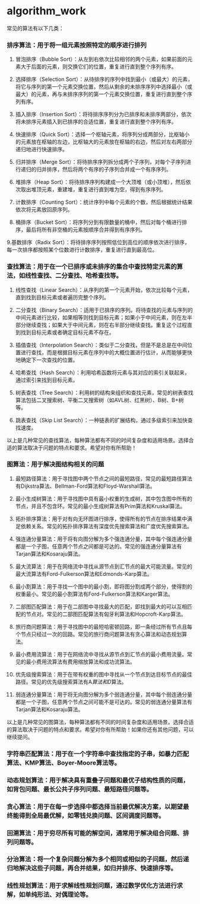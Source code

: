 # algorithm_work

常见的算法有以下几类：
### 排序算法：用于将一组元素按照特定的顺序进行排列
   1. 冒泡排序（Bubble Sort）：从左到右依次比较相邻的两个元素，如果前面的元素大于后面的元素，则交换它们的位置，重复进行直到整个序列有序。

   2. 选择排序（Selection Sort）：从待排序的序列中找到最小（或最大）的元素，将它与序列的第一个元素交换位置，然后从剩余的未排序序列中选择最小（或最大）的元素，再与未排序序列的第一个元素交换位置，重复进行直到整个序列有序。

   3. 插入排序（Insertion Sort）：将待排序序列分为已排序和未排序两部分，依次将未排序元素插入到已排序的合适位置，重复进行直到整个序列有序。

   4. 快速排序（Quick Sort）：选择一个枢轴元素，将序列分成两部分，比枢轴小的元素放在枢轴的左边，比枢轴大的元素放在枢轴的右边，然后对左右两部分递归地进行快速排序。

   5. 归并排序（Merge Sort）：将待排序序列拆分成两个子序列，对每个子序列进行递归的归并排序，然后将两个有序的子序列合并成一个有序序列。

   6. 堆排序（Heap Sort）：将待排序序列构建成一个大顶堆（或小顶堆），然后依次取出堆顶元素，重建堆，重复进行直到堆为空，得到有序序列。

   7. 计数排序（Counting Sort）：统计序列中每个元素的个数，然后根据统计结果依次将元素放回原序列。

   8. 桶排序（Bucket Sort）：将序列分到有限数量的桶中，然后对每个桶进行排序，最后将所有非空桶的元素按顺序合并得到有序序列。

   9.基数排序（Radix Sort）：将待排序序列按照低位到高位的顺序依次进行排序，每一次排序都按照某个位数进行计数排序，重复进行直到最高位。

### 查找算法：用于在一个已排序或未排序的集合中查找特定元素的算法，如线性查找、二分查找、哈希查找等。
   1. 线性查找（Linear Search）：从序列的第一个元素开始，依次比较每个元素，直到找到目标元素或者遍历完整个序列。

   1. 二分查找（Binary Search）：适用于已排序的序列。将待查找的元素与序列的中间元素进行比较，如果相等则找到目标元素；如果小于中间元素，则在左半部分继续查找；如果大于中间元素，则在右半部分继续查找。重复这个过程直到找到目标元素或者确定目标元素不存在。

   2. 插值查找（Interpolation Search）：类似于二分查找，但是不是总是在中间位置进行查找，而是根据目标元素在序列中的大概位置进行估计，从而能够更快地确定下一次查找的位置。

   3. 哈希查找（Hash Search）：利用哈希函数将元素与其对应的索引关联起来，通过索引来找到目标元素。

   4. 树表查找（Tree Search）：利用树的结构来组织和查找元素，常见的树表查找算法包括二叉搜索树、平衡二叉搜索树（如AVL树、红黑树）、B树、B+树等。

   5. 跳表查找（Skip List Search）：一种链表的扩展结构，通过多级索引来加快查找速度。

以上是几种常见的查找算法，每种算法都有不同的时间复杂度和适用场景。选择合适的算法取决于问题的特点和要求。希望对你有所帮助！

### 图算法：用于解决图结构相关的问题
   1. 最短路径算法：用于寻找图中两个节点之间的最短路径，常见的最短路径算法有Dijkstra算法、Bellman-Ford算法和Floyd-Warshall算法。

   1. 最小生成树算法：用于寻找图中具有最小权重的生成树，其中包含图中所有的节点，并且不包含环。常见的最小生成树算法有Prim算法和Kruskal算法。

   2. 拓扑排序算法：用于对有向无环图进行排序，使得所有的节点在排序结果中满足依赖关系。常见的拓扑排序算法有深度优先搜索算法和广度优先搜索算法。

   3. 强连通分量算法：用于将有向图分解为多个强连通分量，其中每个强连通分量都是一个子图，任意两个节点之间都是可达的。常见的强连通分量算法有Tarjan算法和Kosaraju算法。

   4. 最大流算法：用于在网络流中寻找从源节点到汇节点的最大可能流量。常见的最大流算法有Ford-Fulkerson算法和Edmonds-Karp算法。

   5. 最小割算法：用于寻找一个图中的最小割，即将图分割成两个部分，使得割的权重最小。常见的最小割算法有Ford-Fulkerson算法和Karger算法。

   6. 二部图匹配算法：用于在二部图中寻找最大的匹配，即找到最大的可以互相匹配的节点对。常见的二部图匹配算法有匈牙利算法和Hopcroft-Karp算法。
   
   7. 旅行商问题算法：用于寻找图中的最短哈密顿回路，即一条经过所有节点且每个节点只经过一次的回路。常见的旅行商问题算法有贪心算法和动态规划算法。

   8. 最小费用流算法：用于在网络流中寻找从源节点到汇节点的最小费用流量。常见的最小费用流算法有费用缩放算法和成功流算法。

   9. 优先级搜索算法：用于在带有权重的图中寻找从一个节点到达目标节点的最佳路径。常见的优先级搜索算法有A*算法和D*算法。

   10. 弱连通分量算法：用于将无向图分解为多个弱连通分量，其中每个弱连通分量都是一个子图，任意两个节点之间可能不是可达的。常见的弱连通分量算法有Tarjan算法和Kosaraju算法。

以上是几种常见的图算法，每种算法都有不同的时间复杂度和适用场景。选择合适的算法取决于问题的特点和要求。希望对你有所帮助！如果你还有其他问题，可以继续提问。


### 字符串匹配算法：用于在一个字符串中查找指定的子串，如暴力匹配算法、KMP算法、Boyer-Moore算法等。

### 动态规划算法：用于解决具有重叠子问题和最优子结构性质的问题，如背包问题、最长公共子序列问题、最短路径问题等。

### 贪心算法：用于在每一步选择中都选择当前最优解决方案，以期望最终能得到全局最优解，如零钱兑换问题、区间调度问题等。

### 回溯算法：用于穷尽所有可能的解空间，通常用于解决组合问题、排列问题等。

### 分治算法：将一个复杂问题分解为多个相同或相似的子问题，然后递归地解决这些子问题，再合并结果，如归并排序、快速排序等。

### 线性规划算法：用于求解线性规划问题，通过数学优化方法进行求解，如单纯形法、对偶理论等。